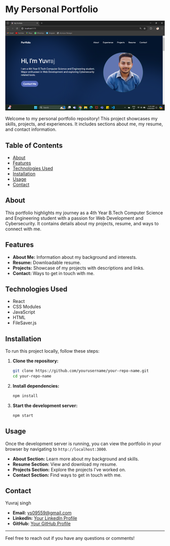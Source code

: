 # My Personal Portfolio

![Responsive Landing-Page](https://raw.githubusercontent.com/yuvraj050/portfolio-website/main/portfolio.png)

Welcome to my personal portfolio repository! This project showcases my skills, projects, and experiences. It includes sections about me, my resume, and contact information.

## Table of Contents

- [About](#about)
- [Features](#features)
- [Technologies Used](#technologies-used)
- [Installation](#installation)
- [Usage](#usage)
- [Contact](#contact)

## About

This portfolio highlights my journey as a 4th Year B.Tech Computer Science and Engineering student with a passion for Web Development and Cybersecurity. It contains details about my projects, resume, and ways to connect with me.

## Features

- **About Me:** Information about my background and interests.
- **Resume:** Downloadable resume.
- **Projects:** Showcase of my projects with descriptions and links.
- **Contact:** Ways to get in touch with me.

## Technologies Used

- React
- CSS Modules
- JavaScript
- HTML
- FileSaver.js

## Installation

To run this project locally, follow these steps:

1. **Clone the repository:**

    ```sh
    git clone https://github.com/yourusername/your-repo-name.git
    cd your-repo-name
    ```

2. **Install dependencies:**

    ```sh
    npm install
    ```

3. **Start the development server:**

    ```sh
    npm start
    ```

## Usage

Once the development server is running, you can view the portfolio in your browser by navigating to `http://localhost:3000`.

- **About Section:** Learn more about my background and skills.
- **Resume Section:** View and download my resume.
- **Projects Section:** Explore the projects I've worked on.
- **Contact Section:** Find ways to get in touch with me.


## Contact

Yuvraj singh

- **Email:** ys09559@gmail.com
- **LinkedIn:** [Your LinkedIn Profile](https://www.linkedin.com/in/yuvraj-singh-880912268/)
- **GitHub:** [Your GitHub Profile](https://github.com/yuvraj050)

---

Feel free to reach out if you have any questions or comments!

